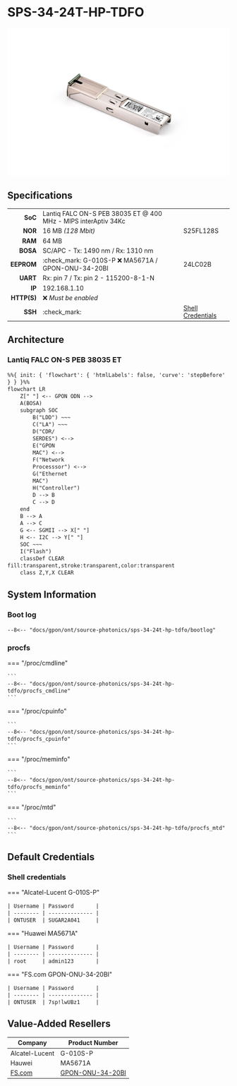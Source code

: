 # SPS-34-24T-HP-TDFO

![G-010S-P](sps-34-24t-hp-tdfo/g-010s-p.webp)

## Specifications

|             |                                                                |                      |
| ----------: | --------------------------------------------------------       | -------------------- |
| __SoC__     | Lantiq FALC ON-S PEB 38035 ET @ 400 MHz - MIPS interAptiv 34Kc |                      |
| __NOR__     | 16 MB *(128 Mbit)*                                             | S25FL128S            |
| __RAM__     | 64 MB                                                          |                      |
| __BOSA__    | SC/APC - Tx: 1490 nm / Rx: 1310 nm                             |                      |
| __EEPROM__  | :check_mark: G-010S-P :x: MA5671A / GPON-ONU-34-20BI           | 24LC02B              |
| __UART__    | Rx: pin 7 / Tx: pin 2 - 115200-8-1-N                           |                      |
| __IP__      | 192.168.1.10                                                   |                      |
| __HTTP(S)__ | :x: *Must be enabled*                                          |                      |
| __SSH__     | :check_mark:                                                   | [Shell Credentials]  |

 [Shell credentials]: #shell-credentials

## Architecture

### Lantiq FALC ON-S PEB 38035 ET

``` mermaid
%%{ init: { 'flowchart': { 'htmlLabels': false, 'curve': 'stepBefore' } } }%%
flowchart LR
    Z[" "] <-- GPON ODN -->
    A(BOSA)
    subgraph SOC
        B("LDD") ~~~
        C("LA") ~~~
        D("CDR/
        SERDES") <-->
        E("GPON
        MAC") <-->
        F("Network
        Processsor") <-->
        G("Ethernet
        MAC")
        H("Controller")
        D --> B
        C --> D
    end
    B --> A
    A --> C
    G <-- SGMII --> X[" "]
    H <-- I2C --> Y[" "]
    SOC ~~~
    I("Flash")
    classDef CLEAR fill:transparent,stroke:transparent,color:transparent
    class Z,Y,X CLEAR
```

## System Information

### Boot log

```
--8<-- "docs/gpon/ont/source-photonics/sps-34-24t-hp-tdfo/bootlog"
```

### procfs

=== "/proc/cmdline"


    ```
    --8<-- "docs/gpon/ont/source-photonics/sps-34-24t-hp-tdfo/procfs_cmdline"
    ```

=== "/proc/cpuinfo"


    ```
    --8<-- "docs/gpon/ont/source-photonics/sps-34-24t-hp-tdfo/procfs_cpuinfo"
    ```

=== "/proc/meminfo"


    ```
    --8<-- "docs/gpon/ont/source-photonics/sps-34-24t-hp-tdfo/procfs_meminfo"
    ```

=== "/proc/mtd"


    ```
    --8<-- "docs/gpon/ont/source-photonics/sps-34-24t-hp-tdfo/procfs_mtd"
    ```

## Default Credentials

### Shell credentials

=== "Alcatel-Lucent G-010S-P"

    | Username | Password       |
    | -------- | -------------- |
    | ONTUSER  | SUGAR2A041     |

=== "Huawei MA5671A"

    | Username | Password       |
    | -------- | -------------- |
    | root     | admin123       |

=== "FS.com GPON-ONU-34-20BI"

    | Username | Password       |
    | -------- | -------------- |
    | ONTUSER  | 7sp!lwUBz1     |

## Value-Added Resellers

| Company         | Product Number     |
| --------------- | ------------------ |
| Alcatel-Lucent  | G-010S-P           |
| Hauwei          | MA5671A            |
| [FS.com]        | [GPON-ONU-34-20BI] |

 [FS.com]: https://www.fs.com/
 [GPON-ONU-34-20BI]: https://www.fs.com/products/133619.html
